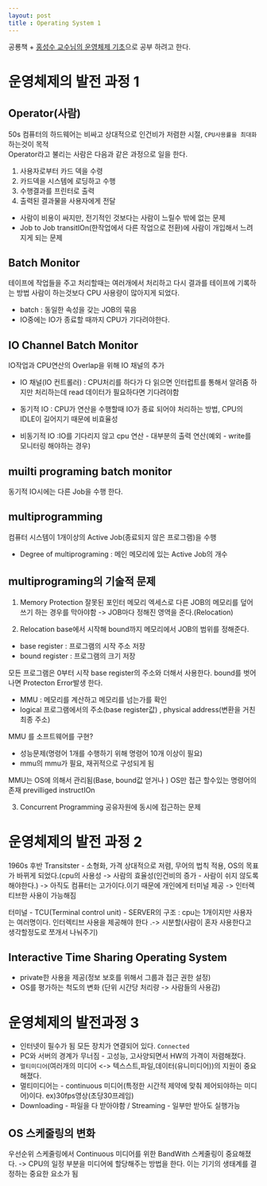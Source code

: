 ```yaml
---
layout: post
title : Operating System 1
---
```


공룡책 + [홍성수 교수님의 운영체제 기초](http://snui.snu.ac.kr/ocw/index.php?mode=view&id=623)으로 공부 하려고 한다.

# 운영체제의 발전 과정 1

## Operator(사람)
50s 컴퓨터의 하드웨어는 비싸고 상대적으로 인건비가 저렴한 시절, `CPU사용률을 최대화`하는것이 목적   
Operator라고 불리는 사람은 다음과 같은 과정으로 일을 한다.
1. 사용자로부터 카드 덱을 수령
2. 카드덱을 시스템에 로딩하고 수행
3. 수행결과를 프린터로 출력
4. 출력된 결과물을 사용자에게 전달
- 사람이 비용이 싸지만, 전기적인 것보다는 사람이 느릴수 밖에 없는 문제
- Job to Job transitIOn(한작업에서 다른 작업으로 전환)에 사람이 개입해서 느려지게 되는 문제

## Batch Monitor
테이프에 작업들을 주고 처리할때는 여러개에서 처리하고 다시 결과를 테이프에 기록하는 방법
사람이 하는것보다 CPU 사용량이 많아지게 되었다.
- batch : 동일한 속성을 갖는 JOB의 묶음
- IO중에는 IO가 종료할 때까지 CPU가 기다려야한다. 

## IO Channel Batch Monitor
IO작업과 CPU연산의 Overlap을 위해 IO 채널의 추가
- IO 채널(IO 컨트롤러) : CPU처리를 하다가 다 읽으면 인터럽트를 통해서 알려줌 하지만 처리하는데 read 데이터가 필요하다면 기다려야함

- 동기적 IO : CPU가 연산을 수행할때 IO가 종료 되어야 처리하는 방법, CPU의 IDLE이 길어지기 때문에 비효율성

- 비동기적 IO :IO를 기다리지 않고 cpu 연산 - 대부분의 출력 연산(예외 - write를 모니터링 해야하는 경우)

## muilti programing batch monitor
동기적 IO시에는 다른 Job을 수행 한다.

## multiprogramming
컴퓨터 시스템이 1개이상의 Active Job(종료되지 않은 프로그램)을 수행
- Degree of multiprograming : 메인 메모리에 있는 Active Job의 개수 

## multiprograming의 기술적 문제
1. Memory Protection
잘못된 포인터 메모리 엑세스로 다른 JOB의 메모리를 덮어쓰기 하는 경우를 막아야함
-> JOB마다 정해진 영역을 준다.(Relocation)

2. Relocation
base에서 시작해 bound까지 메모리에서 JOB의 범위를 정해준다.
- base register : 프로그램의 시작 주소 저장
- bound register : 프로그램의 크기 저장  

모든 프로그램은 0부터 시작 base register의 주소와 더해서 사용한다. bound를 벗어나면 Protecton Error발생 한다.
- MMU : 메모리를 계산하고 메모리를 넘는가를 확인
- logical 프로그램에서의 주소(base register값) , physical address(변환을 거친 최종 주소) 

MMU 를 소프트웨어를 구현?
- 성능문제(명령어 1개를 수행하기 위해 명령어 10개 이상이 필요)
- mmu의 mmu가 필요, 재귀적으로 구성되게 됨

MMU는 OS에 의해서 관리됨(Base, bound값 얻거나 )
OS만 접근 할수있는 명령어의 존재 previlliged instructIOn

3. Concurrent Programming
공유자원에 동시에 접근하는 문제 

# 운영체제의 발전 과정 2
1960s 후반
Transitster - 소형화, 가격 상대적으로 저렴, 무어의 법칙 적용, OS의 목표가 바뀌게 되었다.(cpu의 사용성 -> 사람의 효율성(인건비의 증가 - 사람이 쉬지 않도록 해야한다.)
-> 아직도 컴퓨터는 고가이다.이기 때문에 개인에게 터미널 제공 -> 인터렉티브한 사용이 가능해짐

터미널 - TCU(Terminal control unit) - SERVER의 구조 : cpu는 1개이지만 사용자는 여러명이다. 인터렉티브 사용을 제공해야 한다 .-> 시분할(사람이 혼자 사용한다고 생각할정도로 쪼개서 나눠주기)

## Interactive Time Sharing Operating System
- private한 사용을 제공(정보 보호를 위해서 그룹과 접근 권한 설정)
- OS를 평가하는 척도의 변화 (단위 시간당 처리량 -> 사람들의 사용감)

# 운영체제의 발전과정 3
- 인터넷이 필수가 됨 모든 장치가 연결되어 있다. `Connected`
- PC와 서버의 경계가 무너짐 - 고성능, 고사양되면서 HW의 가격이 저렴해졌다.
- `멀티미디어`(여러개의 미디어 <-> 텍스스트,파일,데이터(유니미디어))의 지원이 중요해졌다.
- 멀티미디어는 - continuous 미디어(특정한 시간적 제약에 맞춰 제어되야하는 미디어)이다. ex)30fps영상(초당30프레임) 
- Downloading - 파일을 다 받아야함 / Streaming - 일부만 받아도 실행가능

## OS 스케줄링의 변화 
우선순위 스케줄링에서 Continuous 미디어를 위한 BandWith 스케줄링이 중요해졌다. -> CPU의 일정 부분을 미디어에 할당해주는 방법을 한다.
이는 기기의 생태계를 결정하는 중요한 요소가 됨